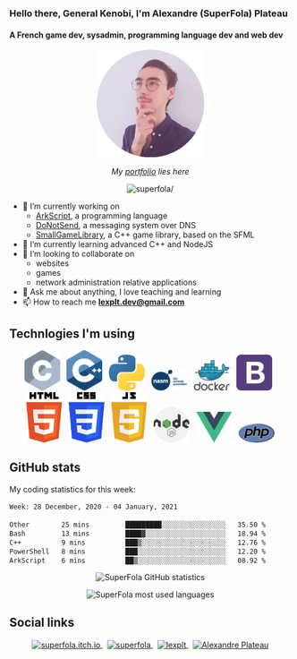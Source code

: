 ### Hello there, General Kenobi, I'm Alexandre (SuperFola) Plateau
#### A French game dev, sysadmin, programming language dev and web dev

<p align="center">
    <a href="https://superfola.github.io/"><img src=cross_process-0.5-circle.gif width="192px" /></a>
</p>
<p align="center">
    <i>My <a href="https://superfola.github.io/">portfolio</a> lies here</i>
</p>

<p align="center">
    <img src=https://komarev.com/ghpvc/?username=superfola alt=superfola/>
</p>

<p>
    <ul>
        <li>🔭 I’m currently working on
            <ul>
                <li><a href=https://github.com/ArkScript-lang/Ark>ArkScript</a>, a programming language</li>
                <li><a href=https://github.com/SuperFola/DoNotSend>DoNotSend</a>, a messaging system over DNS</li>
                <li><a href=https://github.com/SuperFola/SmallGameLibrary>SmallGameLibrary</a>, a C++ game library, based on the SFML</li>
            </ul>
        </li>
        <li>🌱 I’m currently learning advanced C++ and NodeJS</li>
        <li>👯 I’m looking to collaborate on
            <ul>
                <li>websites</li>
                <li>games</li>
                <li>network administration relative applications</li>
            </ul>
        </li>
        <li>💬 Ask me about anything, I love teaching and learning</li>
        <li>📫 How to reach me <strong><a href=mailto:lexplt.dev@gmail.com>lexplt.dev@gmail.com</a></strong></li>
    </ul>
</p>

## Technlogies I'm using
<p align="center">
    <img width="64px" src="c-lang.png" />&nbsp;&nbsp;
    <img width="64px" src="cpp-lang.png" />&nbsp;&nbsp;
    <img width="64px" src="python-lang.png" />&nbsp;&nbsp;
    <img width="64px" src="nasm-lang.png" />&nbsp;&nbsp;
    <img width="64px" src="docker.png" />&nbsp;&nbsp;
    <img width="64px" src="bootstrap.png" />&nbsp;&nbsp;
    <img width="64px" src="html-lang.png" />&nbsp;&nbsp;
    <img width="64px" src="css-lang.png" />&nbsp;&nbsp;
    <img width="64px" src="js-lang.png" />&nbsp;&nbsp;
    <img width="64px" src="nodejs.png" />&nbsp;&nbsp;
    <img width="64px" src="vuejs.png" />&nbsp;&nbsp;
    <img width="64px" src="php-lang.png" />
</p>

## GitHub stats

My coding statistics for this week:
<!--START_SECTION:waka-->
```text
Week: 28 December, 2020 - 04 January, 2021

Other        25 mins         █████████░░░░░░░░░░░░░░░░   35.50 % 
Bash         13 mins         ████▓░░░░░░░░░░░░░░░░░░░░   18.94 % 
C++          9 mins          ███▒░░░░░░░░░░░░░░░░░░░░░   12.76 % 
PowerShell   8 mins          ███░░░░░░░░░░░░░░░░░░░░░░   12.20 % 
ArkScript    6 mins          ██▒░░░░░░░░░░░░░░░░░░░░░░   08.92 % 
```
<!--END_SECTION:waka-->
<p align="center">
    <img src=https://github-readme-stats.superfola.vercel.app/api?username=SuperFola&show_icons=true&count_private=true&theme=synthwave&include_all_commits=true alt="SuperFola GitHub statistics" />
</p>
<p align="center">
    <img src=https://github-readme-stats.superfola.vercel.app/api/top-langs/?username=SuperFola&layout=compact alt="SuperFola most used languages" />
</p>

## Social links
<p align="center">
    <a href=https://superfola.github.io target="blank">
        <img align="center" src=https://cdn.jsdelivr.net/npm/simple-icons@3.0.1/icons/itch-dot-io.svg alt="superfola.itch.io" height="48px" />
    </a>
    &nbsp;
    <a href=https://dev.to/superfola target="blank">
        <img align="center" src=https://cdn.jsdelivr.net/npm/simple-icons@3.0.1/icons/dev-dot-to.svg alt="superfola" height="48px" />
    </a>
    &nbsp;
    <a href=https://twitter.com/lexplt target="blank">
        <img align="center" src=https://cdn.jsdelivr.net/npm/simple-icons@3.0.1/icons/twitter.svg alt="lexplt" height="48px" />
    </a>
    &nbsp;
    <a href=https://www.linkedin.com/in/alexandre-plateau-12f target="blank">
        <img align="center" src=https://cdn.jsdelivr.net/npm/simple-icons@3.0.1/icons/linkedin.svg alt="Alexandre Plateau" height="48px" />
    </a>
</p>
